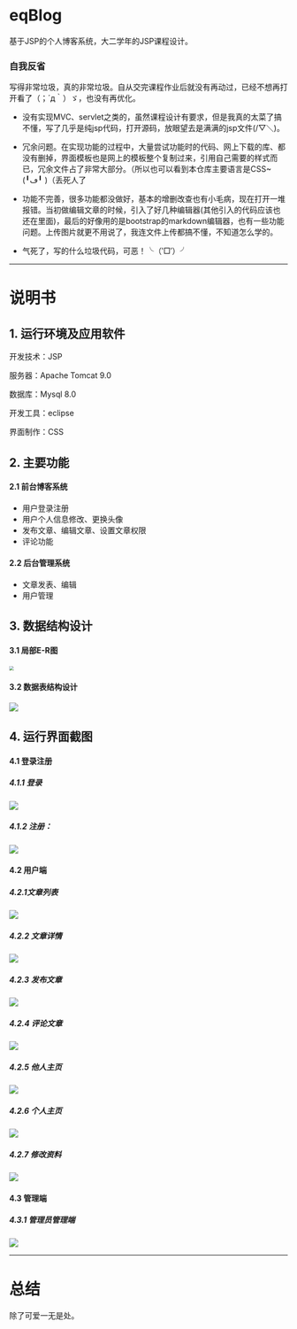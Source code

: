 # eqBlog

基于JSP的个人博客系统，大二学年的JSP课程设计。

### 自我反省 

写得非常垃圾，真的非常垃圾。自从交完课程作业后就没有再动过，已经不想再打开看了（；´д｀）ゞ，也没有再优化。

- 没有实现MVC、servlet之类的，虽然课程设计有要求，但是我真的太菜了搞不懂，写了几乎是纯jsp代码，打开源码，放眼望去是满满的jsp文件(/▽＼)。

- 冗余问题。在实现功能的过程中，大量尝试功能时的代码、网上下载的库、都没有删掉，界面模板也是网上的模板整个复制过来，引用自己需要的样式而已，冗余文件占了非常大部分。（所以也可以看到本仓库主要语言是CSS~(╹ڡ╹ )（丢死人了

- 功能不完善，很多功能都没做好，基本的增删改查也有小毛病，现在打开一堆报错。当初做编辑文章的时候，引入了好几种编辑器(其他引入的代码应该也还在里面)，最后的好像用的是bootstrap的markdown编辑器，也有一些功能问题。上传图片就更不用说了，我连文件上传都搞不懂，不知道怎么学的。

- 气死了，写的什么垃圾代码，可恶！╰（‵□′）╯

  

  

---

# 说明书

## 1. 运行环境及应用软件

开发技术：JSP 

服务器：Apache Tomcat 9.0

数据库：Mysql 8.0

开发工具：eclipse

界面制作：CSS



## 2. 主要功能

#### 2.1 前台博客系统

- 用户登录注册
- 用户个人信息修改、更换头像
- 发布文章、编辑文章、设置文章权限
- 评论功能

#### 2.2 后台管理系统

- 文章发表、编辑
- 用户管理



## 3. 数据结构设计

#### 3.1 局部E-R图

<img src=".\readme_assets\ER.png" style="zoom:50%;" />

#### 3.2 数据表结构设计

<img src=".\readme_assets\1.png"/>

## 4. 运行界面截图

#### 4.1 登录注册

##### 4.1.1 登录

<img src=".\readme_assets\登录.png"/>

##### 4.1.2 注册：

<img src=".\readme_assets\注册.png"/>



#### 4.2 用户端

##### 4.2.1文章列表

<img src=".\readme_assets\文章列表.png"/>

##### 4.2.2 文章详情

<img src=".\readme_assets\文章详情.png"/>

##### 4.2.3 发布文章

<img src=".\readme_assets\发布文章.png"/>

##### 4.2.4 评论文章

<img src=".\readme_assets\评论.png"/>

##### 4.2.5 他人主页 

<img src=".\readme_assets\他人主页.png"/>

##### 4.2.6 个人主页

<img src=".\readme_assets\个人主页.png"/>

##### 4.2.7 修改资料

<img src=".\readme_assets\修改资料.png"/>

#### 4.3 管理端

##### 4.3.1 管理员管理端

<img src=".\readme_assets\管理.png"/>





---



# 总结

除了可爱一无是处。